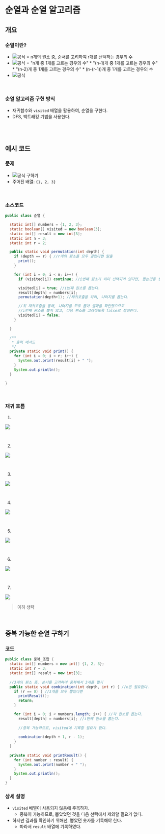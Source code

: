 # 순열과 순열 알고리즘
## 개요
### 순열이란?
- ![공식](https://latex.codecogs.com/svg.image?_nP_r) = n개의 원소 중, 순서를 고려하여 r개를 선택하는 경우의 수
- ![공식](https://latex.codecogs.com/svg.image?_nP_r) = "n개 중 1개를 고르는 경우의 수" * "(n-1)개 중 1개를 고르는 경우의 수" * "(n-2)개 중 1개를 고르는 경우의 수" * (n-(r-1))개 중 1개를 고르는 경우의 수
- ![공식](https://latex.codecogs.com/svg.image?_nP_r=n*(n-1)*(n-2)*...*(n-r+1))

<br/>

### 순열 알고리즘 구현 방식
- 재귀함수와 `visited` 배열을 활용하여, 순열을 구한다.
- DFS, 백트래킹 기법을 사용한다.

<br/><br/>

## 예시 코드
### 문제
- ![공식](https://latex.codecogs.com/svg.image?_3P_2) 구하기
- 주어진 배열: `{1, 2, 3}`

<br/>

### 소스코드
```java
public class 순열 {

  static int[] numbers = {1, 2, 3};
  static boolean[] visited = new boolean[3];
  static int[] result = new int[3];
  static int n = 3;
  static int r = 2;

  public static void permutation(int depth) {
    if (depth == r) { //r개의 원소를 모두 골랐다면 탈출
      print();
    }

    for (int i = 0; i < n; i++) {
      if (visited[i]) continue; //i번째 원소가 이미 선택되어 있다면, 뽑는것을 생략한다.

      visited[i] = true; //i번째 원소를 뽑는다.
      result[depth] = numbers[i];
      permutation(depth+1); //재귀호출을 하여, 나머지를 뽑는다.

      //위 재귀호출을 통해, 나머지를 모두 뽑아 결과를 확인했으므로
      //i번째 원소를 뽑지 않고, 다음 원소를 고려하도록 false로 설정한다.
      visited[i] = false;
    }

  }

  /**
   * 출력 메서드
   */
  private static void print() {
    for (int i = 0; i < r; i++) {
      System.out.print(result[i] + " ");
    }
    System.out.println();
  }

}

```

<br/>

### 재귀 흐름
1.
![](./img/Untitled0.png)

<br/>

2.
![](./img/Untitled1.png)

<br/>

3.
![](./img/Untitled2.png)

<br/>

4.
![](./img/Untitled4.png)

<br/>

5.
![](./img/Untitled5.png)

<br/>

6.
![](./img/Untitled6.png)

<br/>

7.
![](./img/Untitled7.png)

> 이하 생략

<br/>

## 중복 가능한 순열 구하기
### 코드
```java
public class 중복_조합 {
  static int[] numbers = new int[] {1, 2, 3};
  static int r = 3;
  static int[] result = new int[3];
  
  //3개의 원소 중, 순서를 고려하여 중복해서 3개를 뽑기
  public static void combination(int depth, int r) { //n은 필요없다.
    if (r == 0) { //3개를 모두 뽑았다면
      printResult();
      return;
    }

    for (int i = 0; i < numbers.length; i++) { //각 원소를 뽑는다.
      result[depth] = numbers[i]; //i번째 원소를 뽑는다.
      
      //중복 가능하므로, visited에 기록할 필요가 없다.
      
      combination(depth + 1, r - 1);
    }
  }
  
  private static void printResult() {
    for (int number : result) {
      System.out.print(number + " ");
    }
    System.out.println();
  }
}

```

### 상세 설명
- `visited` 배열이 사용되지 않음에 주목하자.
    - 중복이 가능하므로, 뽑았었던 것을 다음 선택에서 제외할 필요가 없다.
- 하지만 결과를 확인하기 위해선, 뽑았던 숫자를 기록해야 한다.
    - 따라서 `result` 배열에 기록하였다.